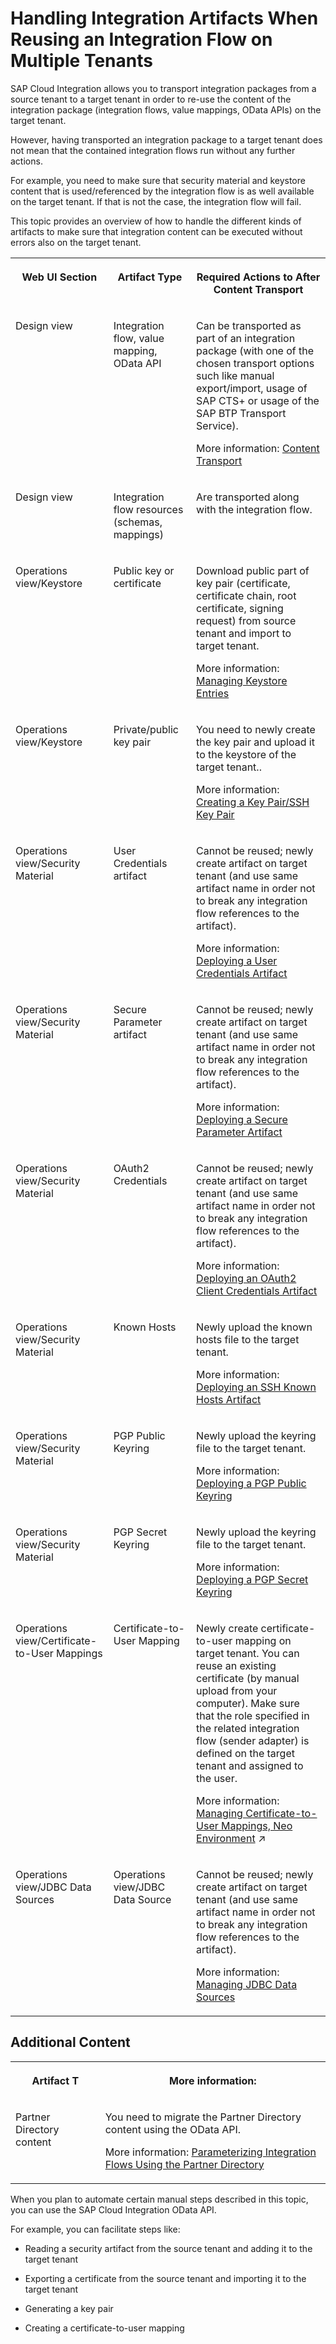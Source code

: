 <!-- loio2a1d59829a9749b1b1d39ef0cbd7dd02 -->

# Handling Integration Artifacts When Reusing an Integration Flow on Multiple Tenants

SAP Cloud Integration allows you to transport integration packages from a source tenant to a target tenant in order to re-use the content of the integration package \(integration flows, value mappings, OData APIs\) on the target tenant.

However, having transported an integration package to a target tenant does not mean that the contained integration flows run without any further actions.

For example, you need to make sure that security material and keystore content that is used/referenced by the integration flow is as well available on the target tenant. If that is not the case, the integration flow will fail.

This topic provides an overview of how to handle the different kinds of artifacts to make sure that integration content can be executed without errors also on the target tenant.


<table>
<tr>
<th valign="top">

Web UI Section

</th>
<th valign="top">

Artifact Type

</th>
<th valign="top">

Required Actions to After Content Transport

</th>
</tr>
<tr>
<td valign="top">

Design view

</td>
<td valign="top">

Integration flow, value mapping, OData API 

</td>
<td valign="top">

Can be transported as part of an integration package \(with one of the chosen transport options such like manual export/import, usage of SAP CTS+ or usage of the SAP BTP Transport Service\).

More information: [Content Transport](content-transport-e3c79d6.md)

</td>
</tr>
<tr>
<td valign="top">

Design view

</td>
<td valign="top">

Integration flow resources \(schemas, mappings\)

</td>
<td valign="top">

Are transported along with the integration flow.

</td>
</tr>
<tr>
<td valign="top">

Operations view/Keystore

</td>
<td valign="top">

Public key or certificate

</td>
<td valign="top">

Download public part of key pair \(certificate, certificate chain, root certificate, signing request\) from source tenant and import to target tenant.

More information: [Managing Keystore Entries](managing-keystore-entries-2dc8942.md)

</td>
</tr>
<tr>
<td valign="top">

Operations view/Keystore

</td>
<td valign="top">

Private/public key pair

</td>
<td valign="top">

You need to newly create the key pair and upload it to the keystore of the target tenant..

More information: [Creating a Key Pair/SSH Key Pair](creating-a-key-pair-ssh-key-pair-b8a8601.md)

</td>
</tr>
<tr>
<td valign="top">

Operations view/Security Material

</td>
<td valign="top">

User Credentials artifact

</td>
<td valign="top">

Cannot be reused; newly create artifact on target tenant \(and use same artifact name in order not to break any integration flow references to the artifact\).

More information: [Deploying a User Credentials Artifact](deploying-a-user-credentials-artifact-6912d63.md)

</td>
</tr>
<tr>
<td valign="top">

Operations view/Security Material

</td>
<td valign="top">

Secure Parameter artifact

</td>
<td valign="top">

Cannot be reused; newly create artifact on target tenant \(and use same artifact name in order not to break any integration flow references to the artifact\).

More information: [Deploying a Secure Parameter Artifact](deploying-a-secure-parameter-artifact-4641d6c.md)

</td>
</tr>
<tr>
<td valign="top">

Operations view/Security Material

</td>
<td valign="top">

OAuth2 Credentials

</td>
<td valign="top">

Cannot be reused; newly create artifact on target tenant \(and use same artifact name in order not to break any integration flow references to the artifact\).

More information: [Deploying an OAuth2 Client Credentials Artifact](deploying-an-oauth2-client-credentials-artifact-801b106.md)

</td>
</tr>
<tr>
<td valign="top">

Operations view/Security Material

</td>
<td valign="top">

Known Hosts

</td>
<td valign="top">

Newly upload the known hosts file to the target tenant.

More information: [Deploying an SSH Known Hosts Artifact](deploying-an-ssh-known-hosts-artifact-46da324.md)

</td>
</tr>
<tr>
<td valign="top">

Operations view/Security Material

</td>
<td valign="top">

PGP Public Keyring

</td>
<td valign="top">

Newly upload the keyring file to the target tenant.

More information: [Deploying a PGP Public Keyring](deploying-a-pgp-public-keyring-7f04458.md)

</td>
</tr>
<tr>
<td valign="top">

Operations view/Security Material

</td>
<td valign="top">

PGP Secret Keyring

</td>
<td valign="top">

Newly upload the keyring file to the target tenant.

More information: [Deploying a PGP Secret Keyring](deploying-a-pgp-secret-keyring-9d8e1a9.md)

</td>
</tr>
<tr>
<td valign="top">

Operations view/Certificate-to-User Mappings

</td>
<td valign="top">

Certificate-to-User Mapping

</td>
<td valign="top">

Newly create certificate-to-user mapping on target tenant. You can reuse an existing certificate \(by manual upload from your computer\). Make sure that the role specified in the related integration flow \(sender adapter\) is defined on the target tenant and assigned to the user.

More information: [Managing Certificate-to-User Mappings, Neo Environment](https://help.sap.com/viewer/368c481cd6954bdfa5d0435479fd4eaf/IAT/en-US/88ea2e5336d445f783c194c8d2780d35.html "The Manage Security area provides an overview of security-related artifacts. It also provides access to all certificate-to-user mappings defined for the tenant.") :arrow_upper_right:

</td>
</tr>
<tr>
<td valign="top">

Operations view/JDBC Data Sources

</td>
<td valign="top">

Operations view/JDBC Data Source

</td>
<td valign="top">

Cannot be reused; newly create artifact on target tenant \(and use same artifact name in order not to break any integration flow references to the artifact\).

More information: [Managing JDBC Data Sources](managing-jdbc-data-sources-4c873fa.md)

</td>
</tr>
</table>



<a name="loio2a1d59829a9749b1b1d39ef0cbd7dd02__section_mvv_qjd_fjb"/>

## Additional Content


<table>
<tr>
<th valign="top">

Artifact T

</th>
<th valign="top">

More information:

</th>
</tr>
<tr>
<td valign="top">

Partner Directory content

</td>
<td valign="top">

You need to migrate the Partner Directory content using the OData API.

More information: [Parameterizing Integration Flows Using the Partner Directory](parameterizing-integration-flows-using-the-partner-directory-b7812a5.md)

</td>
</tr>
</table>

When you plan to automate certain manual steps described in this topic, you can use the SAP Cloud Integration OData API.

For example, you can facilitate steps like:

-   Reading a security artifact from the source tenant and adding it to the target tenant

-   Exporting a certificate from the source tenant and importing it to the target tenant

-   Generating a key pair

-   Creating a certificate-to-user mapping


